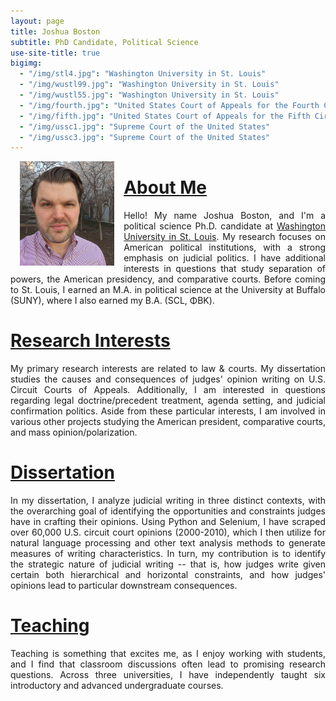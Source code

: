 ```yaml
---
layout: page
title: Joshua Boston
subtitle: PhD Candidate, Political Science
use-site-title: true
bigimg:
  - "/img/stl4.jpg": "Washington University in St. Louis"
  - "/img/wustl99.jpg": "Washington University in St. Louis"
  - "/img/wustl55.jpg": "Washington University in St. Louis"
  - "/img/fourth.jpg": "United States Court of Appeals for the Fourth Circuit"
  - "/img/fifth.jpg": "United States Court of Appeals for the Fifth Circuit"
  - "/img/ussc1.jpg": "Supreme Court of the United States"
  - "/img/ussc3.jpg": "Supreme Court of the United States"
---
```



<p><img align="left" style="padding: 0 15px; width: 30%; height: 30%" src="img/2018-04-16 18.19.26 small.jpg"></p>
<p style="margin-top: 20px;"> </p>

# [About Me](https://www.joshuaboston.com/aboutme/)

<p align="justify">Hello! My name Joshua Boston, and I'm a political science Ph.D. candidate at <a href="http://polisci.wustl.edu/" target="_blank">Washington University in St. Louis</a>. My research focuses on American political institutions, with a strong emphasis on judicial politics. I have additional interests in questions that study separation of powers, the American presidency, and comparative courts. Before coming to St. Louis, I earned an M.A. in political science at the University at Buffalo (SUNY), where I also earned my B.A. (SCL, ΦΒΚ).</p>
  
# [Research Interests](https://www.joshuaboston.com/research/) 

<p align="justify">My primary research interests are related to law & courts. My dissertation studies the causes and consequences of judges' opinion writing on U.S. Circuit Courts of Appeals. Additionally, I am interested in questions regarding legal doctrine/precedent treatment, agenda setting, and judicial confirmation politics. Aside from these particular interests, I am involved in various other projects studying the American president, comparative courts, and mass opinion/polarization.</p>
  
# [Dissertation](https://www.joshuaboston.com/dissertation/)

<p align="justify">In my dissertation, I analyze judicial writing in three distinct contexts, with the overarching goal of identifying the opportunities and constraints judges have in crafting their opinions. Using Python and Selenium, I have scraped over 60,000 U.S. circuit court opinions (2000-2010), which I then utilize for natural language processing and other text analysis methods to generate measures of writing characteristics. In turn, my contribution is to identify the strategic nature of judicial writing -- that is, how judges write given certain both hierarchical and horizontal constraints, and how judges' opinions lead to particular downstream consequences.</p>

# [Teaching](https://www.joshuaboston.com/teaching//)
  
<p align="justify">Teaching is something that excites me, as I enjoy working with students, and I find that classroom discussions often lead to promising research questions. Across three universities, I have independently taught six introductory and advanced undergraduate courses.</p>


